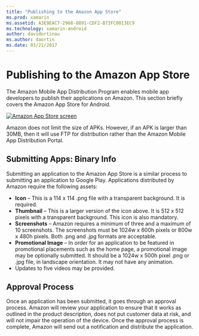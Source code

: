 ```yaml
---
title: "Publishing to the Amazon App Store"
ms.prod: xamarin
ms.assetid: A3E9EAC7-2968-8891-CDF2-B73FC0013EC9
ms.technology: xamarin-android
author: davidortinau
ms.author: daortin
ms.date: 03/21/2017
---
```


# Publishing to the Amazon App Store

The Amazon Mobile App Distribution Program enables mobile app
developers to publish their applications on Amazon. This section
briefly covers the Amazon App Store for Android.

[![Amazon App Store screen](publishing-to-amazon-images/amazon-app-store.png)](publishing-to-amazon-images/amazon-app-store.png#lightbox)

Amazon does not limit the size of APKs. However, if an APK is larger than
30MB, then it will use FTP for distribution rather than the Amazon Mobile App
Distribution Portal.

## Submitting Apps: Binary Info

Submitting an application to the Amazon App Store is a similar process
to submitting an application to Google Play. Applications distributed
by Amazon require the following assets:

- **Icon** &ndash;   This is a 114 x 114 .png file with a transparent background. It is required.
- **Thumbnail** &ndash;   This is a larger version of the icon above. It is 512 x 512 pixels with a transparent background. This icon is also mandatory.
- **Screenshots** &ndash;   Amazon requires a minimum of three and a maximum of 10 screenshots. The screenshots must be 1024w x 600h pixels or 800w x 480h pixels. Both .png and .jpg formats are acceptable.
- **Promotional Image** &ndash;   In order for an application to be featured in promotional placements such as the home page, a promotional image may be optionally submitted. It should be a 1024w x 500h pixel .png or .jpg file, in landscape orientation. It may not have any animation.
- Updates to five videos may be provided.

## Approval Process

Once an application has been submitted, it goes through an approval process.
Amazon will review your application to ensure that it works as outlined in the
product description, does not put customer data at risk, and will not impair the
operation of the device. Once the approval process is complete, Amazon will send
out a notification and distribute the application.
